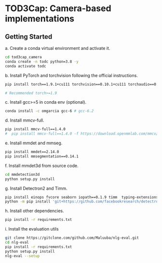 # TOD3Cap: Camera-based implementations

## Getting Started

a. Create a conda virtual environment and activate it.
```bash
cd tod3cap_camera
conda create -n todc python=3.8 -y 
conda activate todc
```
b. Install PyTorch and torchvision following the official instructions.
```bash
pip install torch==1.9.1+cu111 torchvision==0.10.1+cu111 torchaudio==0.9.1 -f https://download.pytorch.org/whl/torch_stable.html

# Recommended torch>=1.9
```

c. Install gcc>=5 in conda env (optional).
```bash
conda install -c omgarcia gcc-6 # gcc-6.2
```

d. Install mmcv-full.
```bash
pip install mmcv-full==1.4.0
#  pip install mmcv-full==1.4.0 -f https://download.openmmlab.com/mmcv/dist/cu111/torch1.9.0/index.html
```

e. Install mmdet and mmseg.
```bash
pip install mmdet==2.14.0
pip install mmsegmentation==0.14.1
```

f. Install mmdet3d from source code.
```bash
cd mmdetection3d
python setup.py install
```

g. Install Detectron2 and Timm.
```bash
pip install einops fvcore seaborn iopath==0.1.9 timm  typing-extensions==4.5.0 pylint ipython==8.12  numpy==1.19.5 matplotlib==3.5.2 numba==0.48.0 pandas==1.4.4 scikit-image==0.19.3 setuptools==60.5.0
python -m pip install 'git+https://github.com/facebookresearch/detectron2.git'
```

h. Install other dependencies.
```bash
pip install -r requirements.txt
```

i. Install the evaluation utils
```bash
git clone https://gitclone.com/github.com/Maluuba/nlg-eval.git
cd nlg-eval
pip install -r requirements.txt
python setup.py install
nlg-eval --setup
```